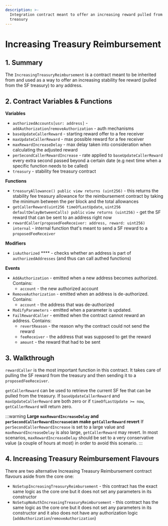 ```yaml
---
description: >-
  Integration contract meant to offer an increasing reward pulled from the SF
  treasury
---
```


# Increasing Treasury Reimbursement

## 1. Summary <a href="#1-introduction-summary" id="1-introduction-summary"></a>

The `IncreasingTreasuryReimbursement` is a contract meant to be inherited from and used as a way to offer an increasing stability fee reward (pulled from the SF treasury) to any address.

## 2. Contract Variables & Functions <a href="#2-contract-details" id="2-contract-details"></a>

**Variables**

* `authorizedAccounts[usr: address]` - `addAuthorization`/`removeAuthorization` - auth mechanisms
* `baseUpdateCallerReward` - starting reward offer to a fee receiver
* `maxUpdateCallerReward` - max possible reward for a fee receiver
* `maxRewardIncreaseDelay` - max delay taken into consideration when calculating the adjusted reward
* `perSecondCallerRewardIncrease` - rate applied to `baseUpdateCallerReward` every extra second passed beyond a certain date (e.g next time when a specific function needs to be called)
* `treasury` - stability fee treasury contract

**Functions**

* `treasuryAllowance() public view returns (uint256)` - this returns the stability fee treasury allowance for the reimbursement contract by taking the minimum between the per block and the total allowances
* `getCallerReward(uint256 timeOfLastUpdate`, `uint256 defaultDelayBetweenCalls) public` `view returns (uint256)` - get the SF reward that can be sent to an address right now
* `rewardCaller(proposedFeeReceiver: address, reward: uint256) internal` - internal function that's meant to send a SF reward to a `proposedFeeReceiver`

**Modifiers**

* `isAuthorized` **** - checks whether an address is part of `authorizedAddresses` (and thus can call authed functions)

**Events**

* `AddAuthorization` - emitted when a new address becomes authorized. Contains:
  * `account` - the new authorized account
* `RemoveAuthorization` - emitted when an address is de-authorized. Contains:
  * `account` - the address that was de-authorized
* `ModifyParameters` - emitted when a parameter is updated.
* `FailRewardCaller` - emitted when the contract cannot reward an address. Contains:
  * `revertReason` - the reason why the contract could not send the reward
  * `feeReceiver` - the address that was supposed to get the reward
  * `amount` - the reward that had to be sent

## 3. Walkthrough <a href="#2-contract-details" id="2-contract-details"></a>

`rewardCaller` is the most important function in this contract. It takes care of pulling the SF reward from the treasury and then sending it to a `proposedFeeReceiver`.

`getCallerReward` can be used to retrieve the current SF fee that can be pulled from the treasury. If `baseUpdateCallerReward` and `maxUpdateCallerReward` are both zero or if `timeOfLastUpdate >= now`, `getCallerReward` will return zero.

:::warning **Large `maxRewardIncreaseDelay` and `perSecondCallerRewardIncrease`can make `getCallerReward` revert**
If `perSecondCallerRewardIncrease` is set to a large value and `maxRewardIncreaseDelay` is also large, `getCallerReward` may revert. In most scenarios,  `maxRewardIncreaseDelay` should be set to a very conservative value (a couple of hours at most) in order to avoid this scenario.
:::

## 4. Increasing Treasury Reimbursement Flavours

There are two alternative Increasing Treasury Reimbursement contract flavours aside from the core one:

* `NoSetupIncreasingTreasuryReimbursement` - this contract has the exact same logic as the core one but it does not set any parameters in its constructor
* `NoSetupNoAuthIncreasingTreasuryReimbursement` - this contract has the same logic as the core one but it does not set any parameters in its constructor and it also does not have any authorization logic (`addAuthorization`/`removeAuthorization`)
